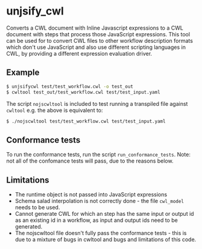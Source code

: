 # unjsify_cwl

Converts a CWL document with Inline Javascript expressions to a CWL document with steps that process those JavaScript expressions. This tool can be used for to convert CWL files to other workflow description formats which don't use JavaScript and also use different scripting languages in CWL, by providing a different expression evaluation driver.

## Example

```bash
$ unjsifycwl test/test_workflow.cwl -o test_out
$ cwltool test_out/test_workflow.cwl test/test_input.yaml
```

The script `nojscwltool` is included to test running a transpiled file against `cwltool` e.g. the above is equivalent to:

```bash
$ ./nojscwltool test/test_workflow.cwl test/test_input.yaml
```

## Conformance tests

To run the conformance tests, run the script `run_conformance_tests`. Note: not all of the confomance tests will pass, due to the reasons below.

## Limitations
- The runtime object is not passed into JavaScript expressions
- Schema salad interpolation is not correctly done - the file `cwl_model` needs to be used.
- Cannot generate CWL for which an step has the same input or output id as an existing id in a workflow, as input and output ids need to be generated.
- The nojscwltool file doesn't fully pass the conformance tests - this is due to a mixture of bugs in cwltool and bugs and limitations of this code.
